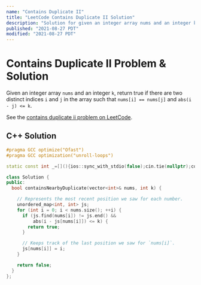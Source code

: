 ```yaml
---
name: "Contains Duplicate II"
title: "LeetCode Contains Duplicate II Solution"
description: "Solution for given an integer array nums and an integer k, return true if there are two distinct indices i and j in the array such that nums[i] == nums[j] and abs(i - j) <= k."
published: "2021-08-27 PDT"
modified: "2021-08-27 PDT"
---
```


# Contains Duplicate II Problem & Solution

Given an integer array `nums` and an integer `k`, return true if there are two distinct indices `i` and `j` in the array such that `nums[i] == nums[j]` and `abs(i - j) <= k`.

See the [contains duplicate ii problem on LeetCode](https://leetcode.com/problems/contains-duplicate-ii).

## C++ Solution

```cpp
#pragma GCC optimize("Ofast")
#pragma GCC optimization("unroll-loops")

static const int _=[](){ios::sync_with_stdio(false);cin.tie(nullptr);cout.tie(nullptr);return 0;}();

class Solution {
public:
  bool containsNearbyDuplicate(vector<int>& nums, int k) {

    // Represents the most recent position we saw for each number.
    unordered_map<int, int> js;
    for (int i = 0; i < nums.size(); ++i) {
      if (js.find(nums[i]) != js.end() &&
          abs(i - js[nums[i]]) <= k) {
        return true;
      }

      // Keeps track of the last position we saw for `nums[i]`.
      js[nums[i]] = i;
    }

    return false;
  }
};
```
